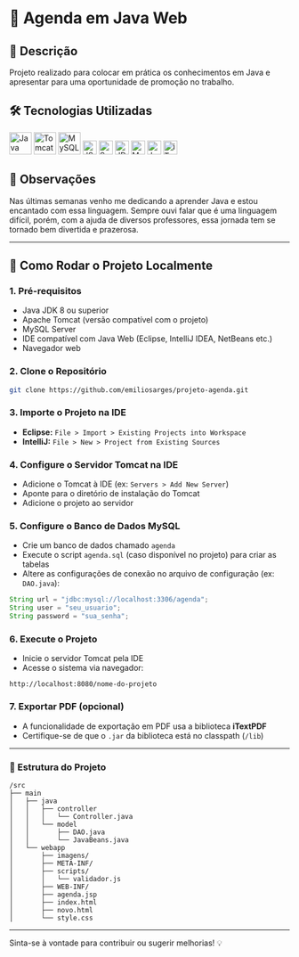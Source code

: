 # 📅 Agenda em Java Web

## 📌 Descrição

Projeto realizado para colocar em prática os conhecimentos em Java e apresentar para uma oportunidade de promoção no trabalho.

## 🛠️ Tecnologias Utilizadas

<p align="left">
  <img src="https://cdn.jsdelivr.net/gh/devicons/devicon/icons/java/java-original.svg" alt="Java" width="40" />
  <img src="https://upload.wikimedia.org/wikipedia/commons/7/7b/Tomcat-logo.svg" alt="Tomcat" width="40" />
  <img src="https://cdn.jsdelivr.net/gh/devicons/devicon/icons/mysql/mysql-original.svg" alt="MySQL" width="40" />
  <img src="https://img.shields.io/badge/JSP-blue?logo=java" alt="JSP" height="25" />
  <img src="https://img.shields.io/badge/Servlets-orange?logo=java" alt="Servlets" height="25" />
  <img src="https://img.shields.io/badge/JDBC-yellow?logo=java" alt="JDBC" height="25" />
  <img src="https://img.shields.io/badge/MVC-green" alt="MVC" height="25" />
  <img src="https://img.shields.io/badge/JavaBeans-lightgrey" alt="JavaBeans" height="25" />
  <img src="https://img.shields.io/badge/iTextPDF-red" alt="iTextPDF" height="25" />
</p>

## 💬 Observações

Nas últimas semanas venho me dedicando a aprender Java e estou encantado com essa linguagem. Sempre ouvi falar que é uma linguagem difícil, porém, com a ajuda de diversos professores, essa jornada tem se tornado bem divertida e prazerosa.

---

## 🚀 Como Rodar o Projeto Localmente

### 1. Pré-requisitos

- Java JDK 8 ou superior
- Apache Tomcat (versão compatível com o projeto)
- MySQL Server
- IDE compatível com Java Web (Eclipse, IntelliJ IDEA, NetBeans etc.)
- Navegador web

### 2. Clone o Repositório

```bash
git clone https://github.com/emiliosarges/projeto-agenda.git
```

### 3. Importe o Projeto na IDE

- **Eclipse:** `File > Import > Existing Projects into Workspace`
- **IntelliJ:** `File > New > Project from Existing Sources`

### 4. Configure o Servidor Tomcat na IDE

- Adicione o Tomcat à IDE (ex: `Servers > Add New Server`)
- Aponte para o diretório de instalação do Tomcat
- Adicione o projeto ao servidor

### 5. Configure o Banco de Dados MySQL

- Crie um banco de dados chamado `agenda`
- Execute o script `agenda.sql` (caso disponível no projeto) para criar as tabelas
- Altere as configurações de conexão no arquivo de configuração (ex: `DAO.java`):

```java
String url = "jdbc:mysql://localhost:3306/agenda";
String user = "seu_usuario";
String password = "sua_senha";
```

### 6. Execute o Projeto

- Inicie o servidor Tomcat pela IDE
- Acesse o sistema via navegador:

```
http://localhost:8080/nome-do-projeto
```

### 7. Exportar PDF (opcional)

- A funcionalidade de exportação em PDF usa a biblioteca **iTextPDF**
- Certifique-se de que o `.jar` da biblioteca está no classpath (`/lib`)

---

### 📂 Estrutura do Projeto

```
/src
├── main
│   ├── java
│   │   ├── controller
│   │   │   └── Controller.java
│   │   └── model
│   │       ├── DAO.java
│   │       └── JavaBeans.java
│   └── webapp
│       ├── imagens/
│       ├── META-INF/
│       ├── scripts/
│       │   └── validador.js
│       ├── WEB-INF/
│       ├── agenda.jsp
│       ├── index.html
│       ├── novo.html
│       └── style.css
```

---

Sinta-se à vontade para contribuir ou sugerir melhorias! 💡
